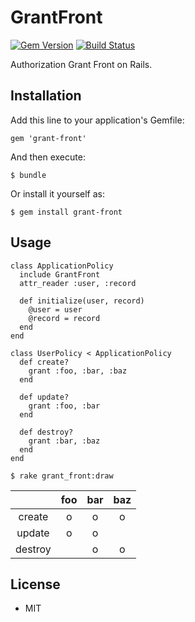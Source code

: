 # GrantFront

[![Gem Version](https://badge.fury.io/rb/grant-front.svg)](http://badge.fury.io/rb/grant-front) [![Build Status](https://travis-ci.org/ogom/grant-front.png?branch=master)](https://travis-ci.org/ogom/grant-front)

Authorization Grant Front on Rails.

## Installation

Add this line to your application's Gemfile:

```
gem 'grant-front'
```

And then execute:

```
$ bundle
```

Or install it yourself as:

```
$ gem install grant-front
```

## Usage

```
class ApplicationPolicy
  include GrantFront
  attr_reader :user, :record

  def initialize(user, record)
    @user = user
    @record = record
  end
end
```

```
class UserPolicy < ApplicationPolicy
  def create?
    grant :foo, :bar, :baz
  end

  def update?
    grant :foo, :bar
  end

  def destroy?
    grant :bar, :baz
  end
end
```

```
$ rake grant_front:draw
```

||foo|bar|baz|
|:-:|:-:|:-:|:-:|
|create|o|o|o|
|update|o|o||
|destroy||o|o|


## License

* MIT
